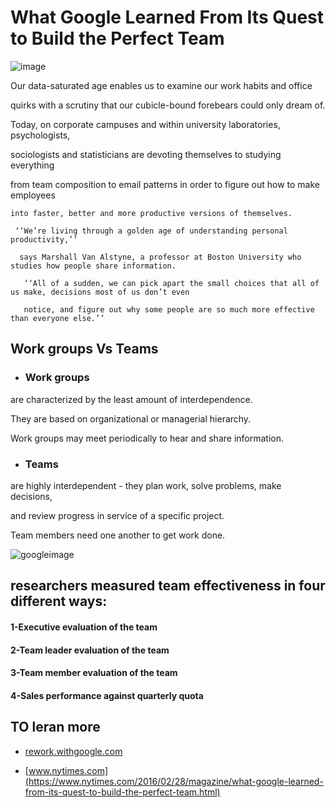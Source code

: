 

# What Google Learned From Its Quest to Build the Perfect Team


![image]( https://hr.berkeley.edu/sites/default/files/styles/width_300/public/28mag-teams1-superjumbo.jpg?itok=Mi8n0-4y&timestamp=1573844790)


  Our data-saturated age enables us to examine our work habits and office 
  
  quirks with a scrutiny that our cubicle-bound forebears could only dream of.

  Today, on corporate campuses and within university laboratories, psychologists,
  
   sociologists  and statisticians are devoting themselves to studying everything  
   
   from team composition to email patterns in order to figure out how to make employees
   
    into faster, better and more productive versions of themselves.
    
     ‘‘We’re living through a golden age of understanding personal productivity,’’
     
      says Marshall Van Alstyne, a professor at Boston University who studies how people share information.
      
       ‘‘All of a sudden, we can pick apart the small choices that all of us make, decisions most of us don’t even 
       
       notice, and figure out why some people are so much more effective than everyone else.’’


##  Work groups Vs Teams

* ### Work groups

 are characterized by the least amount of interdependence.

 They are based on organizational or managerial hierarchy.
 
  Work groups may meet periodically to hear and share information.


* ### Teams

are highly interdependent - they plan work, solve problems, make decisions, 

and review progress in service of a specific project.

 Team members need one another to get work done.




![googleimage]( https://cdn-images-1.medium.com/max/1600/1*DGzNCNFFv-08r_dACB9SWg.jpeg)



## researchers measured team effectiveness in four different ways:

#### 1-Executive evaluation of the team

#### 2-Team leader evaluation of the team

#### 3-Team member evaluation of the team

#### 4-Sales performance against quarterly quota




##  TO leran more


* [rework.withgoogle.com]( https://rework.withgoogle.com/print/guides/5721312655835136/)



* [www.nytimes.com](https://www.nytimes.com/2016/02/28/magazine/what-google-learned-from-its-quest-to-build-the-perfect-team.html)